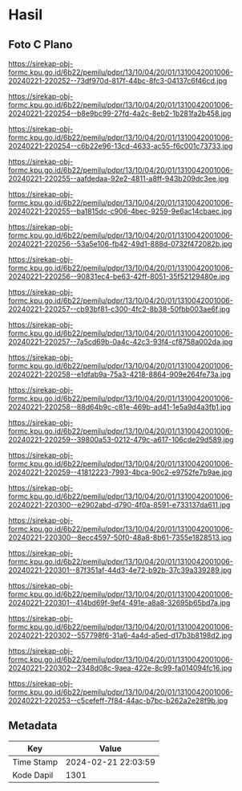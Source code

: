 # Hasil

## Foto C Plano

https://sirekap-obj-formc.kpu.go.id/6b22/pemilu/pdpr/13/10/04/20/01/1310042001006-20240221-220252--73df970d-817f-44bc-8fc3-04137c6f46cd.jpg

https://sirekap-obj-formc.kpu.go.id/6b22/pemilu/pdpr/13/10/04/20/01/1310042001006-20240221-220254--b8e9bc99-27fd-4a2c-8eb2-1b281fa2b458.jpg

https://sirekap-obj-formc.kpu.go.id/6b22/pemilu/pdpr/13/10/04/20/01/1310042001006-20240221-220254--c6b22e96-13cd-4633-ac55-f6c001c73733.jpg

https://sirekap-obj-formc.kpu.go.id/6b22/pemilu/pdpr/13/10/04/20/01/1310042001006-20240221-220255--aafdedaa-92e2-4811-a8ff-943b209dc3ee.jpg

https://sirekap-obj-formc.kpu.go.id/6b22/pemilu/pdpr/13/10/04/20/01/1310042001006-20240221-220255--ba1815dc-c906-4bec-9259-9e6ac14cbaec.jpg

https://sirekap-obj-formc.kpu.go.id/6b22/pemilu/pdpr/13/10/04/20/01/1310042001006-20240221-220256--53a5e106-fb42-49d1-888d-0732f472082b.jpg

https://sirekap-obj-formc.kpu.go.id/6b22/pemilu/pdpr/13/10/04/20/01/1310042001006-20240221-220256--90831ec4-be63-42ff-8051-35f52129480e.jpg

https://sirekap-obj-formc.kpu.go.id/6b22/pemilu/pdpr/13/10/04/20/01/1310042001006-20240221-220257--cb93bf81-c300-4fc2-8b38-50fbb003ae6f.jpg

https://sirekap-obj-formc.kpu.go.id/6b22/pemilu/pdpr/13/10/04/20/01/1310042001006-20240221-220257--7a5cd69b-0a4c-42c3-93f4-cf8758a002da.jpg

https://sirekap-obj-formc.kpu.go.id/6b22/pemilu/pdpr/13/10/04/20/01/1310042001006-20240221-220258--e1dfab9a-75a3-4218-8864-909e264fe73a.jpg

https://sirekap-obj-formc.kpu.go.id/6b22/pemilu/pdpr/13/10/04/20/01/1310042001006-20240221-220258--88d64b9c-c81e-469b-ad41-1e5a9d4a3fb1.jpg

https://sirekap-obj-formc.kpu.go.id/6b22/pemilu/pdpr/13/10/04/20/01/1310042001006-20240221-220259--39800a53-0212-479c-a617-106cde29d589.jpg

https://sirekap-obj-formc.kpu.go.id/6b22/pemilu/pdpr/13/10/04/20/01/1310042001006-20240221-220259--41812223-7993-4bca-90c2-e9752fe7b9ae.jpg

https://sirekap-obj-formc.kpu.go.id/6b22/pemilu/pdpr/13/10/04/20/01/1310042001006-20240221-220300--e2902abd-d790-4f0a-8591-e733137da611.jpg

https://sirekap-obj-formc.kpu.go.id/6b22/pemilu/pdpr/13/10/04/20/01/1310042001006-20240221-220300--8ecc4597-50f0-48a8-8b61-7355e1828513.jpg

https://sirekap-obj-formc.kpu.go.id/6b22/pemilu/pdpr/13/10/04/20/01/1310042001006-20240221-220301--87f351af-44d3-4e72-b92b-37c39a339289.jpg

https://sirekap-obj-formc.kpu.go.id/6b22/pemilu/pdpr/13/10/04/20/01/1310042001006-20240221-220301--414bd69f-9ef4-491e-a8a8-32695b65bd7a.jpg

https://sirekap-obj-formc.kpu.go.id/6b22/pemilu/pdpr/13/10/04/20/01/1310042001006-20240221-220302--557798f6-31a6-4a4d-a5ed-d17b3b8198d2.jpg

https://sirekap-obj-formc.kpu.go.id/6b22/pemilu/pdpr/13/10/04/20/01/1310042001006-20240221-220302--2348d08c-9aea-422e-8c99-fa014094fc16.jpg

https://sirekap-obj-formc.kpu.go.id/6b22/pemilu/pdpr/13/10/04/20/01/1310042001006-20240221-220253--c5cefeff-7f84-44ac-b7bc-b262a2e28f9b.jpg


## Metadata

| Key        | Value               |
| ---------- | ------------------- |
| Time Stamp | 2024-02-21 22:03:59 |
| Kode Dapil | 1301                |



